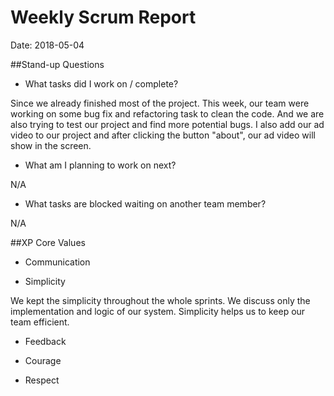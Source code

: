 # Weekly Scrum Report

Date: 2018-05-04

##Stand-up Questions

- What tasks did I work on / complete?

Since we already finished most of the project. This week, our team were working on some bug fix and refactoring task to clean the code. And we are also trying to test our project and find more potential bugs.
I also add our ad video to our project and after clicking the button "about", our ad video will show in the screen.

- What am I planning to work on next?

N/A

- What tasks are blocked waiting on another team member?

N/A

##XP Core Values

- Communication


- Simplicity

We kept the simplicity throughout the whole sprints. We discuss only the implementation and logic of our system. Simplicity helps us to keep our team efficient.

- Feedback


- Courage


- Respect





